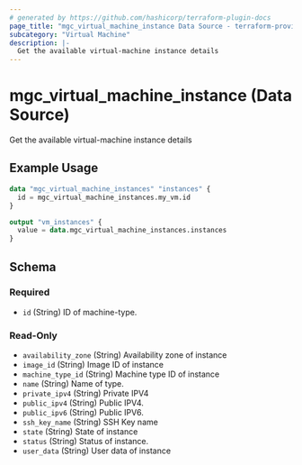 ```yaml
---
# generated by https://github.com/hashicorp/terraform-plugin-docs
page_title: "mgc_virtual_machine_instance Data Source - terraform-provider-mgc"
subcategory: "Virtual Machine"
description: |-
  Get the available virtual-machine instance details
---
```


# mgc_virtual_machine_instance (Data Source)

Get the available virtual-machine instance details

## Example Usage

```terraform
data "mgc_virtual_machine_instances" "instances" {
  id = mgc_virtual_machine_instances.my_vm.id
}

output "vm_instances" {
  value = data.mgc_virtual_machine_instances.instances
}
```

<!-- schema generated by tfplugindocs -->
## Schema

### Required

- `id` (String) ID of machine-type.

### Read-Only

- `availability_zone` (String) Availability zone of instance
- `image_id` (String) Image ID of instance
- `machine_type_id` (String) Machine type ID of instance
- `name` (String) Name of type.
- `private_ipv4` (String) Private IPV4
- `public_ipv4` (String) Public IPV4.
- `public_ipv6` (String) Public IPV6.
- `ssh_key_name` (String) SSH Key name
- `state` (String) State of instance
- `status` (String) Status of instance.
- `user_data` (String) User data of instance
